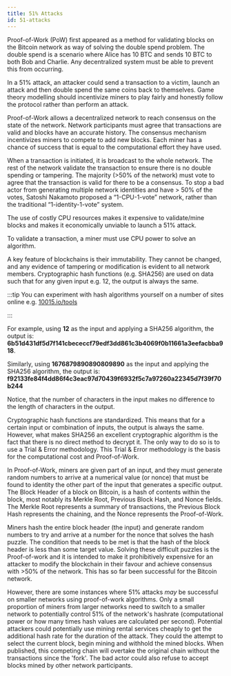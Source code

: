 ```yaml
---
title: 51% Attacks
id: 51-attacks
---
```


Proof-of-Work (PoW) first appeared as a method for validating blocks on the Bitcoin network as way of solving the double spend problem. The double spend is a scenario where Alice has 10 BTC and sends 10 BTC to both Bob and Charlie. Any decentralized system must be able to prevent this from occurring.

In a 51% attack, an attacker could send a transaction to a victim, launch an attack and then double spend the same coins back to themselves. Game theory modelling should incentivize miners to play fairly and honestly follow the protocol rather than perform an attack. 

Proof-of-Work allows a decentralized network to reach consensus on the state of the network. Network participants must agree that transactions are valid and blocks have an accurate history. The consensus mechanism incentivizes miners to compete to add new blocks. Each miner has a chance of success that is equal to the computational effort they have used. 

When a transaction is initiated, it is broadcast to the whole network. The rest of the network validate the transaction to ensure there is no double spending or tampering. The majority (>50% of the network) must vote to agree that the transaction is valid for there to be a consensus. To stop a bad actor from generating multiple network identities and have > 50% of the votes, Satoshi Nakamoto proposed a “1-CPU-1-vote” network, rather than the traditional “1-identity-1-vote” system.

The use of costly CPU resources makes it expensive to validate/mine blocks and makes it economically unviable to launch a 51% attack.

To validate a transaction, a miner must use CPU power to solve an algorithm. 

A key feature of blockchains is their immutability. They cannot be changed, and any evidence of tampering or modification is evident to all network members. Cryptographic hash functions (e.g. SHA256) are used on data such that for any given input e.g. 12, the output is always the same. 

:::tip
You can experiment with hash algorithms yourself on a number of sites online e.g. [10015.io/tools](https://10015.io/tools/sha256-encrypt-decrypt)

:::

For example, using **12** as the input and applying a SHA256 algorithm, the output is:   **6b51d431df5d7f141cbececcf79edf3dd861c3b4069f0b11661a3eefacbba918**.

Similarly, using **1676879890890809890** as the input and applying the SHA256 algorithm, the output is:
**f92133fe84f4dd86f4c3eac97d70439f6932f5c7a97260a22345d7f39f70b244**

Notice, that the number of characters in the input makes no difference to the length of characters in the output. 

Cryptographic hash functions are standardized. This means that for a certain input or combination of inputs, the output is always the same. However, what makes SHA256 an excellent cryptographic algorithm is the fact that there is no direct method to decrypt it. The only way to do so is to use a Trial & Error methodology. This Trial & Error methodology is the basis for the computational cost and Proof-of-Work. 

In Proof-of-Work, miners are given part of an input, and they must generate random numbers to arrive at a numerical value (or nonce) that must be found to identity the other part of the input that generates a specific output. The Block Header of a block on Bitcoin, is a hash of contents within the block, most notably its Merkle Root, Previous Block Hash, and Nonce fields. The Merkle Root represents a summary of transactions, the Previous Block Hash represents the chaining, and the Nonce represents the Proof-of-Work.

Miners hash the entire block header (the input) and generate random numbers to try and arrive at a number for the nonce that solves the hash puzzle. The condition that needs to be met is that the hash of the block header is less than some target value. Solving these difficult puzzles is the Proof-of-work and it is intended to make it prohibitively expensive for an attacker to modify the blockchain in their favour and achieve consensus with >50% of the network. This has so far been successful for the Bitcoin network. 

However, there are some instances where 51% attacks *may* be successful on smaller networks using proof-of-work algorithms. Only a small proportion of miners from larger networks need to switch to a smaller network to potentially control 51% of the network's hashrate (computational power or how many times hash values are calculated per second). Potential attackers could potentially use mining rental services cheaply to get the additional hash rate for the duration of the attack. They could the attempt to select the current block, begin mining and withhold the mined blocks. When published, this competing chain will overtake the original chain without the transactions since the 'fork'. The bad actor could also refuse to accept blocks mined by other network participants. 


